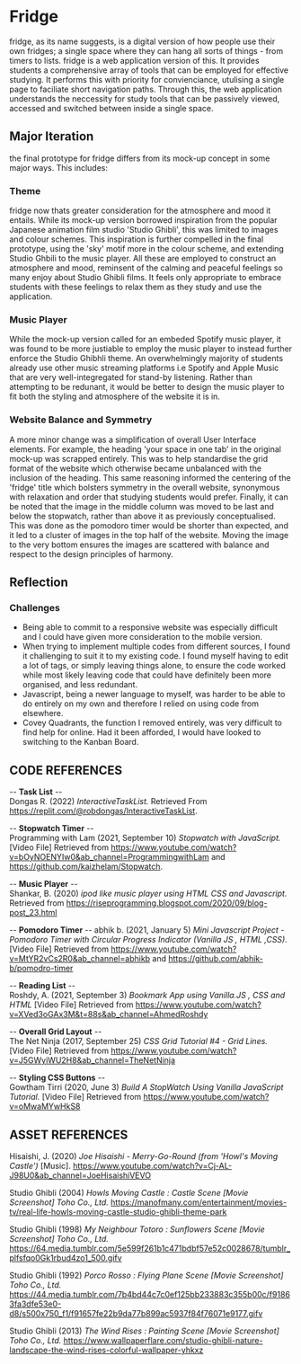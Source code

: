 # Fridge

fridge, as its name suggests, is a digital version of how people use their own fridges; a single space where they can hang all sorts of things - from timers to lists. fridge is a web application version of this. It provides students a comprehensive array of tools that can be employed for effective studying. It performs this with priority for convienciance, utulising a single page to faciliate short navigation paths. Through this, the web application understands the neccessity for study tools that can be passively viewed, accessed and switched between inside a single space.  

## Major Iteration

the final prototype for fridge differs from its mock-up concept in some major ways. This includes:

### Theme
fridge now thats greater consideration for the atmosphere and mood it entails. While its mock-up version borrowed inspiration from the popular Japanese animation film studio 'Studio Ghibli', this was limited to images and colour schemes. This inspiration is further compelled in the final prototype, using the 'sky' motif more in the colour scheme, and extending Studio Ghbili to the music player. All these are employed to construct an atmosphere and mood, reminsent of the calming and peaceful feelings so many enjoy about Studio Ghibli films. It feels only appropriate to embrace students with these feelings to relax them as they study and use the application.

### Music Player
While the mock-up version called for an embeded Spotify music player, it was found to be more justiable to employ the music player to instead further enforce the Studio Ghibhli theme. An overwhelmingly majority of students already use other music streaming platforms i.e Spotify and Apple Music that are very well-integregated for stand-by listening. Rather than attempting to be redunant, it would be better to design the music player to fit both the styling and atmosphere of the website it is in. 

### Website Balance and Symmetry
A more minor change was a simplification of overall User Interface elements. For example, the heading 'your space in one tab' in the original mock-up was scrapped entirely. This was to help standardise the grid format of the website which otherwise became unbalanced with the inclusion of the heading. This same reasoning informed the centering of the 'fridge' title which bolsters symmetry in the overall website, synonymous with relaxation and order that studying students would prefer. Finally, it can be noted that the image in the middle column was moved to be last and below the stopwatch, rather than above it as previously conceptualised. This was done as the pomodoro timer would be shorter than expected, and it led to a cluster of images in the top half of the website. Moving the image to the very bottom ensures the images are scattered with balance and respect to the design principles of harmony.

## Reflection

### Challenges
- Being able to commit to a responsive website was especially difficult and I could have given more consideration to the mobile version. 
- When trying to implement multiple codes from different sources, I found it challenging to suit it to my existing code. I found myself having to edit a lot of tags, or simply leaving things alone, to ensure the code worked while most likely leaving code that could have definitely been more organised, and less redundant. 
- Javascript, being a newer language to myself, was harder to be able to do entirely on my own and therefore I relied on using code from elsewhere.
- Covey Quadrants, the function I removed entirely, was very difficult to find help for online. Had it been afforded, I would have looked to switching to the Kanban Board. 

## CODE REFERENCES 

-- **Task List** --  
Dongas R. (2022) *InteractiveTaskList.* Retrieved From https://replit.com/@robdongas/InteractiveTaskList.

-- **Stopwatch Timer** --  
Programming with Lam (2021, September 10) *Stopwatch with JavaScript.* [Video File] Retrieved from https://www.youtube.com/watch?v=bOyNOENYIw0&ab_channel=ProgrammingwithLam and https://github.com/kaizhelam/Stopwatch. 

-- **Music Player** --  
Shankar, B. (2020) *ipod like music player using HTML CSS and Javascript.* Retrieved from https://riseprogramming.blogspot.com/2020/09/blog-post_23.html

-- **Pomodoro Timer** --
abhik b. (2021, January 5) *Mini Javascript Project - Pomodoro Timer with Circular Progress Indicator (Vanilla JS , HTML ,CSS).* [Video File] Retrieved from https://www.youtube.com/watch?v=MtYR2vCs2R0&ab_channel=abhikb and https://github.com/abhik-b/pomodro-timer

-- **Reading List** --  
Roshdy, A. (2021, September 3) *Bookmark App using Vanilla.JS , CSS and HTML* [Video File] Retrieved from https://www.youtube.com/watch?v=XVed3oGAx3M&t=88s&ab_channel=AhmedRoshdy

-- **Overall Grid Layout** --  
The Net Ninja (2017, September 25) *CSS Grid Tutorial #4 - Grid Lines.* [Video File] Retrieved from https://www.youtube.com/watch?v=J5GWyiWU2H8&ab_channel=TheNetNinja

-- **Styling CSS Buttons** --  
Gowtham Tirri (2020, June 3) *Build A StopWatch Using Vanilla JavaScript Tutorial.* [Video File] Retrieved from https://www.youtube.com/watch?v=oMwaMYwHkS8

## ASSET REFERENCES 

Hisaishi, J. (2020) *Joe Hisaishi - Merry-Go-Round (from 'Howl's Moving Castle')* [Music]. https://www.youtube.com/watch?v=Cj-AL-J98U0&ab_channel=JoeHisaishiVEVO

Studio Ghibli (2004) *Howls Moving Castle : Castle Scene [Movie Screenshot] Toho Co., Ltd.* https://manofmany.com/entertainment/movies-tv/real-life-howls-moving-castle-studio-ghibli-theme-park

Studio Ghibli (1998) *My Neighbour Totoro : Sunflowers Scene [Movie Screenshot] Toho Co., Ltd.* 
https://64.media.tumblr.com/5e599f261b1c471bdbf57e52c0028678/tumblr_plfsfqo0Gk1rbud4zo1_500.gifv

Studio Ghibli (1992) *Porco Rosso : Flying Plane Scene [Movie Screenshot] Toho Co., Ltd.*
https://44.media.tumblr.com/7b4bd44c7c0ef125bb233883c355b00c/f91863fa3dfe53e0-d8/s500x750_f1/f91657fe22b9da77b899ac5937f84f76071e9177.gifv 

Studio Ghibli (2013) *The Wind Rises : Painting Scene [Movie Screenshot] Toho Co., Ltd.*
https://www.wallpaperflare.com/studio-ghibli-nature-landscape-the-wind-rises-colorful-wallpaper-yhkxz